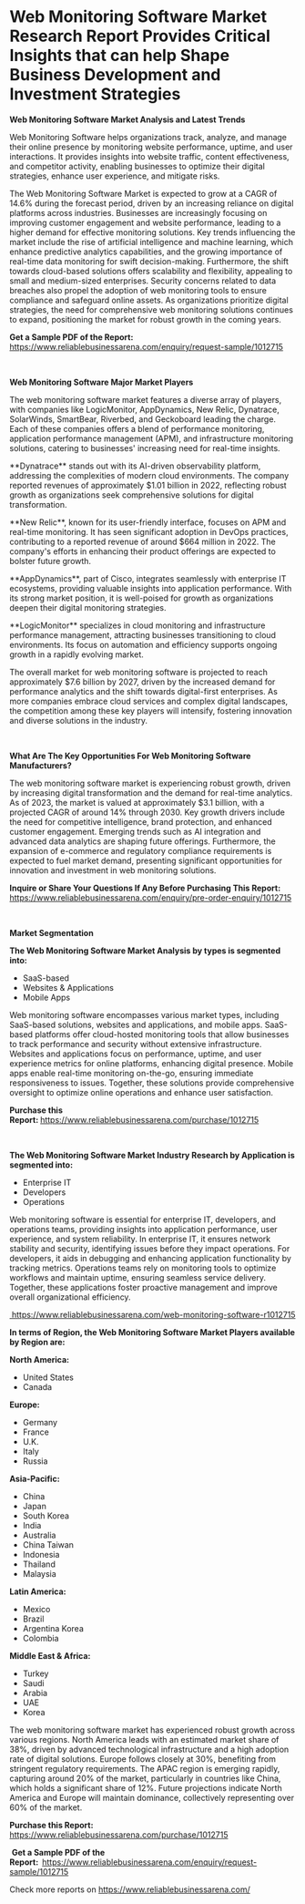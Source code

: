 <p><h1>Web Monitoring Software Market Research Report Provides Critical Insights that can help Shape Business Development and Investment Strategies</h1></p><p><strong>Web Monitoring Software Market Analysis and Latest Trends</strong></p>
<p><p>Web Monitoring Software helps organizations track, analyze, and manage their online presence by monitoring website performance, uptime, and user interactions. It provides insights into website traffic, content effectiveness, and competitor activity, enabling businesses to optimize their digital strategies, enhance user experience, and mitigate risks.</p><p>The Web Monitoring Software Market is expected to grow at a CAGR of 14.6% during the forecast period, driven by an increasing reliance on digital platforms across industries. Businesses are increasingly focusing on improving customer engagement and website performance, leading to a higher demand for effective monitoring solutions. Key trends influencing the market include the rise of artificial intelligence and machine learning, which enhance predictive analytics capabilities, and the growing importance of real-time data monitoring for swift decision-making. Furthermore, the shift towards cloud-based solutions offers scalability and flexibility, appealing to small and medium-sized enterprises. Security concerns related to data breaches also propel the adoption of web monitoring tools to ensure compliance and safeguard online assets. As organizations prioritize digital strategies, the need for comprehensive web monitoring solutions continues to expand, positioning the market for robust growth in the coming years.</p></p>
<p><strong>Get a Sample PDF of the Report:&nbsp;</strong> <a href="https://www.reliablebusinessarena.com/enquiry/request-sample/1012715?utm_campaign=2945&utm_medium=2&utm_source=Github&utm_content=ia&utm_term=06032025&utm_id=web-monitoring-software">https://www.reliablebusinessarena.com/enquiry/request-sample/1012715</a></p>
<p>&nbsp;</p>
<p><strong>Web Monitoring Software Major Market Players</strong></p>
<p><p>The web monitoring software market features a diverse array of players, with companies like LogicMonitor, AppDynamics, New Relic, Dynatrace, SolarWinds, SmartBear, Riverbed, and Geckoboard leading the charge. Each of these companies offers a blend of performance monitoring, application performance management (APM), and infrastructure monitoring solutions, catering to businesses' increasing need for real-time insights.</p><p>**Dynatrace** stands out with its AI-driven observability platform, addressing the complexities of modern cloud environments. The company reported revenues of approximately $1.01 billion in 2022, reflecting robust growth as organizations seek comprehensive solutions for digital transformation.</p><p>**New Relic**, known for its user-friendly interface, focuses on APM and real-time monitoring. It has seen significant adoption in DevOps practices, contributing to a reported revenue of around $664 million in 2022. The company's efforts in enhancing their product offerings are expected to bolster future growth.</p><p>**AppDynamics**, part of Cisco, integrates seamlessly with enterprise IT ecosystems, providing valuable insights into application performance. With its strong market position, it is well-poised for growth as organizations deepen their digital monitoring strategies.</p><p>**LogicMonitor** specializes in cloud monitoring and infrastructure performance management, attracting businesses transitioning to cloud environments. Its focus on automation and efficiency supports ongoing growth in a rapidly evolving market.</p><p>The overall market for web monitoring software is projected to reach approximately $7.6 billion by 2027, driven by the increased demand for performance analytics and the shift towards digital-first enterprises. As more companies embrace cloud services and complex digital landscapes, the competition among these key players will intensify, fostering innovation and diverse solutions in the industry.</p></p>
<p>&nbsp;</p>
<p><strong>What Are The Key Opportunities For Web Monitoring Software Manufacturers?</strong></p>
<p><p>The web monitoring software market is experiencing robust growth, driven by increasing digital transformation and the demand for real-time analytics. As of 2023, the market is valued at approximately $3.1 billion, with a projected CAGR of around 14% through 2030. Key growth drivers include the need for competitive intelligence, brand protection, and enhanced customer engagement. Emerging trends such as AI integration and advanced data analytics are shaping future offerings. Furthermore, the expansion of e-commerce and regulatory compliance requirements is expected to fuel market demand, presenting significant opportunities for innovation and investment in web monitoring solutions.</p></p>
<p><strong>Inquire or Share Your Questions If Any Before Purchasing This Report:</strong> <a href="https://www.reliablebusinessarena.com/enquiry/pre-order-enquiry/1012715?utm_campaign=2945&utm_medium=2&utm_source=Github&utm_content=ia&utm_term=06032025&utm_id=web-monitoring-software">https://www.reliablebusinessarena.com/enquiry/pre-order-enquiry/1012715</a></p>
<p>&nbsp;</p>
<p><strong>Market Segmentation</strong></p>
<p><strong>The Web Monitoring Software Market Analysis by types is segmented into:</strong></p>
<p><ul><li>SaaS-based</li><li>Websites & Applications</li><li>Mobile Apps</li></ul></p>
<p><p>Web monitoring software encompasses various market types, including SaaS-based solutions, websites and applications, and mobile apps. SaaS-based platforms offer cloud-hosted monitoring tools that allow businesses to track performance and security without extensive infrastructure. Websites and applications focus on performance, uptime, and user experience metrics for online platforms, enhancing digital presence. Mobile apps enable real-time monitoring on-the-go, ensuring immediate responsiveness to issues. Together, these solutions provide comprehensive oversight to optimize online operations and enhance user satisfaction.</p></p>
<p><strong>Purchase this Report:&nbsp;</strong><a href="https://www.reliablebusinessarena.com/purchase/1012715?utm_campaign=2945&utm_medium=2&utm_source=Github&utm_content=ia&utm_term=06032025&utm_id=web-monitoring-software">https://www.reliablebusinessarena.com/purchase/1012715</a></p>
<p>&nbsp;</p>
<p><strong>The Web Monitoring Software Market Industry Research by Application is segmented into:</strong></p>
<p><ul><li>Enterprise IT</li><li>Developers</li><li>Operations</li></ul></p>
<p><p>Web monitoring software is essential for enterprise IT, developers, and operations teams, providing insights into application performance, user experience, and system reliability. In enterprise IT, it ensures network stability and security, identifying issues before they impact operations. For developers, it aids in debugging and enhancing application functionality by tracking metrics. Operations teams rely on monitoring tools to optimize workflows and maintain uptime, ensuring seamless service delivery. Together, these applications foster proactive management and improve overall organizational efficiency.</p></p>
<p><a href="https://www.reliablebusinessarena.com/web-monitoring-software-r1012715?utm_campaign=2945&utm_medium=2&utm_source=Github&utm_content=ia&utm_term=06032025&utm_id=web-monitoring-software">&nbsp;https://www.reliablebusinessarena.com/web-monitoring-software-r1012715</a></p>
<p><strong>In terms of Region, the Web Monitoring Software Market Players available by Region are:</strong></p>
<p>
    <p> <strong> North America: </strong>
        <ul>
            <li>United States</li>
            <li>Canada</li>
        </ul>
        </p> 
    <p> <strong> Europe: </strong>
        <ul>
            <li>Germany</li>
            <li>France</li>
            <li>U.K.</li>
            <li>Italy</li>
            <li>Russia</li>
        </ul>
        </p> 
    <p> <strong> Asia-Pacific: </strong>
        <ul>
            <li>China</li>
            <li>Japan</li>
            <li>South Korea</li>
            <li>India</li>
            <li>Australia</li>
            <li>China Taiwan</li>
            <li>Indonesia</li>
            <li>Thailand</li>
            <li>Malaysia</li>
        </ul>
        </p> 
    <p> <strong> Latin America: </strong>
        <ul>
            <li>Mexico</li>
            <li>Brazil</li>
            <li>Argentina Korea</li>
            <li>Colombia</li>
        </ul>
        </p> 
    <p> <strong> Middle East & Africa: </strong>
        <ul>
            <li>Turkey</li>
            <li>Saudi</li>
            <li>Arabia</li>
            <li>UAE</li>
            <li>Korea</li>
        </ul>
    </p>
    </p>
<p><p>The web monitoring software market has experienced robust growth across various regions. North America leads with an estimated market share of 38%, driven by advanced technological infrastructure and a high adoption rate of digital solutions. Europe follows closely at 30%, benefiting from stringent regulatory requirements. The APAC region is emerging rapidly, capturing around 20% of the market, particularly in countries like China, which holds a significant share of 12%. Future projections indicate North America and Europe will maintain dominance, collectively representing over 60% of the market.</p></p>
<p><strong>Purchase this Report: </strong><a href="https://www.reliablebusinessarena.com/purchase/1012715?utm_campaign=2945&utm_medium=2&utm_source=Github&utm_content=ia&utm_term=06032025&utm_id=web-monitoring-software">https://www.reliablebusinessarena.com/purchase/1012715</a></p>
<p>&nbsp;<strong>Get a Sample PDF of the Report:&nbsp;&nbsp;</strong><a href="https://www.reliablebusinessarena.com/enquiry/request-sample/1012715?utm_campaign=2945&utm_medium=2&utm_source=Github&utm_content=ia&utm_term=06032025&utm_id=web-monitoring-software">https://www.reliablebusinessarena.com/enquiry/request-sample/1012715</a></p>
<p><strong></strong></p>
<p>Check more reports on <a href="https://www.reliablebusinessarena.com/?utm_campaign=2945&utm_medium=2&utm_source=Github&utm_content=ia&utm_term=06032025&utm_id=web-monitoring-software">https://www.reliablebusinessarena.com/</a></p>